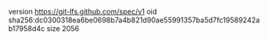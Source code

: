 version https://git-lfs.github.com/spec/v1
oid sha256:dc0300318ea6be0698b7a4b821d90ae55991357ba5d7fc19589242ab17958d4c
size 2056
